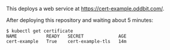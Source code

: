 This deploys a web service at <https://cert-example.oddbit.com/>.

After deploying this repository and waiting about 5 minutes:

```
$ kubectl get certificate
NAME           READY   SECRET             AGE
cert-example   True    cert-example-tls   14m
```
